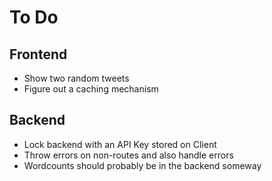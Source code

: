 # To Do

## Frontend

- Show two random tweets
- Figure out a caching mechanism

## Backend

- Lock backend with an API Key stored on Client
- Throw errors on non-routes and also handle errors
- Wordcounts should probably be in the backend someway